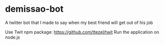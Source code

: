 # demissao-bot
A twitter bot that I made to say when my best friend will get out of his job

Use Twit npm package: https://github.com/ttezel/twit
Run the application on node.js 
